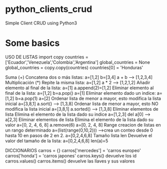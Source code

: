 # python_clients_crud
Simple Client CRUD using Python3

# Some basics 
USO DE LISTAS
import copy
countries = ['Ecuador','Venezuela','Colombia','Argentina']
global_countries = None
global_countries = copy.copy(countries)
countries[0] = 'Honduras'

Suma (+) Concatena dos o más listas:
a=[1,2]
b=[3,4]
a + b --> [1,2,3,4]
Multiplicación (*) Repite la misma lista:
a=[1,2]
a * 2 —> [1,2,1,2]
Añadir elemento al final de la lista:
a=[1]
a.append(2)=[1,2]
Eliminar elemento al final de la lista:
a=[1,2]
b=a.pop()
a=[1]
Eliminar elemento dado un indice:
a=[1,2]
b=a.pop(1)
a=[2]
Ordenar lista de menor a mayor, esto modifica la lista inicial
a=[3,8,1]
a.sort() —> [1,3,8]
Ordenar lista de menor a mayor, esto NO modifica la lista inicial
a=[3,8,1]
a.sorted() —> [1,3,8]
Eliminar elementos de lista Elimina el elemento de la lista dado su indice
a=[1,2,3]
del a[0] —> a[2,3]
Eliminar elementos de lista Elimina el elemento de la lista dado su valor
a=[0, 2, 4, 6, 8]
a.remove(6)
a=[0, 2, 4, 8]
Range creacion de listas en un rango determinado
a=(list(range(0,10,2))) -->crea un conteo desde 0 hasta 10 en pasos de 2 en 2.
a=[0,2,4,6,8]
Tamaño lista len Devuelve el valor del tamaño de la lista:
a=[0,2,4,6,8]
len(a)=5

DICCIONARIOS
carros = {}
carros['mercedes'] = 'carros europeo'
carros['honda'] = 'carros japones'
carros.keys()   devuelve los id
carros.values() 
carros.items() devuelve las llaves y sus valores